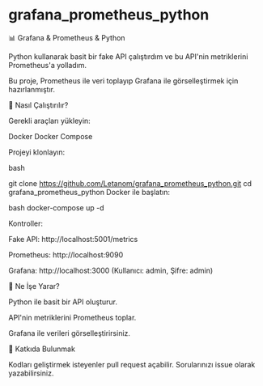 ﻿# grafana_prometheus_python

📊 Grafana & Prometheus & Python 

Python kullanarak basit bir fake API çalıştırdım ve bu API'nin metriklerini Prometheus'a yolladım.

Bu proje, Prometheus ile veri toplayıp Grafana ile görselleştirmek için hazırlanmıştır. 

🚀 Nasıl Çalıştırılır?

Gerekli araçları yükleyin:

Docker
Docker Compose

Projeyi klonlayın:

bash

git clone https://github.com/Letanom/grafana_prometheus_python.git
cd grafana_prometheus_python
Docker ile başlatın:

bash
docker-compose up -d


Kontroller:

Fake API: http://localhost:5001/metrics

Prometheus: http://localhost:9090

Grafana: http://localhost:3000 (Kullanıcı: admin, Şifre: admin)

📌 Ne İşe Yarar?

Python ile basit bir API oluşturur.

API'nin metriklerini Prometheus toplar.

Grafana ile verileri görselleştirirsiniz.

🤝 Katkıda Bulunmak

Kodları geliştirmek isteyenler pull request açabilir. Sorularınızı issue olarak yazabilirsiniz.
